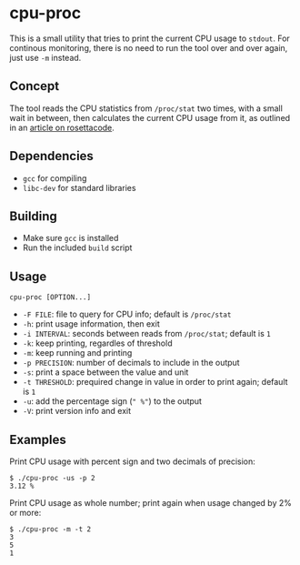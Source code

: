 # cpu-proc 

This is a small utility that tries to print the current CPU usage to `stdout`. For continous monitoring, there is no need to run the tool over and over again, just use `-m` instead.

## Concept 

The tool reads the CPU statistics from `/proc/stat` two times, with a small
wait in between, then calculates the current CPU usage from it, as outlined in 
an [article on rosettacode](https://rosettacode.org/wiki/Linux_CPU_utilization).

## Dependencies

 - `gcc` for compiling
 - `libc-dev` for standard libraries

## Building

- Make sure `gcc` is installed
- Run the included `build` script

## Usage

    cpu-proc [OPTION...]

- `-F FILE`: file to query for CPU info; default is `/proc/stat`
- `-h`: print usage information, then exit
- `-i INTERVAL`: seconds between reads from `/proc/stat`; default is `1`
- `-k`: keep printing, regardles of threshold
- `-m`: keep running and printing
- `-p PRECISION`: number of decimals to include in the output
- `-s`: print a space between the value and unit
- `-t THRESHOLD`: prequired change in value in order to print again; default is `1`
- `-u`: add the percentage sign (`" %"`) to the output
- `-V`: print version info and exit

## Examples

Print CPU usage with percent sign and two decimals of precision:

    $ ./cpu-proc -us -p 2
    3.12 %


Print CPU usage as whole number; print again when usage changed by 2% or more:

    $ ./cpu-proc -m -t 2
    3
    5
    1

